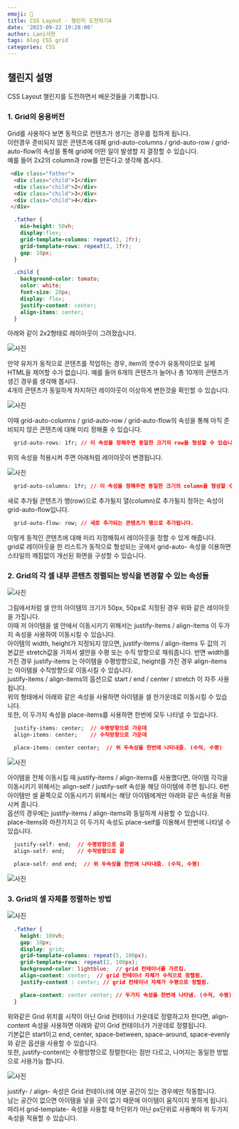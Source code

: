 ```yaml
---
emoji: 🍈
title: CSS Layout - 챌린지 도전하기4
date: '2023-09-22 19:28:00'
author: Lani서현
tags: blog CSS grid 
categories: CSS 
---
```


## 챌린지 설명

CSS Layout 챌린지를 도전하면서 배운것들을 기록합니다.

### 1. Grid의 응용버전  

Grid를 사용하다 보면 동적으로 컨텐츠가 생기는 경우를 접하게 됩니다.  
이런경우 준비되지 않은 콘텐츠에 대해 grid-auto-columns / grid-auto-row / grid-auto-flow의 속성을 통해 grid에 어떤 일이 발생할 지 결정할 수 있습니다.  
예를 들어 2x2의 column과 row를 만든다고 생각해 봅시다.  

```html
 <div class="father">
  <div class="child">1</div>
  <div class="child">2</div>
  <div class="child">3</div>
  <div class="child">4</div>
 </div>
```

```css
  .father {
    min-height: 50vh;
    display:flex;
    grid-template-columns: repeat(2, 1fr);
    grid-template-rows: repeat(2, 1fr);
    gap: 10px;
  }

  .child {
    background-color: tomato;
    color: white;
    font-size: 28px;
    display: flex;
    justify-content: center;
    align-items: center;
  }
```  
아래와 같이 2x2형태로 레이아웃이 그려졌습니다.  

![사진](./layout8.png)

만약 유저가 동적으로 콘텐츠를 작업하는 경우, item의 갯수가 유동적이므로 실제 HTML을 제어할 수가 없습니다. 예를 들어 6개의 콘텐츠가 늘어나 총 10개의 콘텐츠가 생긴 경우를 생각해 봅시다.  
4개의 콘텐츠가 동일하게 차지하던 레이아웃이 이상하게 변한것을 확인할 수 있습니다.  

![사진](./layout9.png)

이때 grid-auto-columns / grid-auto-row / grid-auto-flow의 속성을 통해 아직 준비되지 않은 콘텐츠에 대해 미리 정해줄 수 있습니다.  

```css
  grid-auto-rows: 1fr; // 이 속성을 정해주면 동일한 크기의 row을 형성할 수 있습니다.
```
위의 속성을 적용시켜 주면 아래처럼 레이아웃이 변경됩니다.  

![사진](./layout10.png)  

```css
  grid-auto-columns: 1fr; // 이 속성을 정해주면 동일한 크기의 column을 형성할 수 있습니다.
```  

새로 추가될 콘텐츠가 행(row)으로 추가될지 열(column)로 추가될지 정하는 속성이 grid-auto-flow입니다.  

```css
  grid-auto-flow: row; // 새로 추가되는 콘텐츠가 행으로 추가됩니다.
``` 

이렇게 동적인 콘텐츠에 대해 미리 지정해줘서 레이아웃을 정할 수 있게 해줍니다.  
grid로 레이아웃을 한 리스트가 동적으로 형성되는 곳에서 grid-auto- 속성을 이용하면 스타일의 깨짐없이 개선된 화면을 구성할 수 있습니다.  

### 2. Grid의 각 셀 내부 콘텐츠 정렬되는 방식을 변경할 수 있는 속성들  

![사진](./layout11.png)  

그림에서처럼 셀 안의 아이템의 크기가 50px, 50px로 지정된 경우 위와 같은 레이아웃을 가집니다.  
이때 저 아이템을 셀 안에서 이동시키기 위해서는 justify-items / align-items 이 두가지 속성을 사용하여 이동시킬 수 있습니다.  
아이템의 width, height가 지정되지 않으면,  justify-items / align-items 두 값의 기본값은 stretch값을 가져서 셀안을 수평 또는 수직 방향으로 채워줍니다. 
반면 width를 가진 경우 justify-items 는 아이템을 수평방향으로, height를 가진 경우 align-items는 아이템을 수직방향으로 이동시킬 수 있습니다.    
justify-items / align-items의 옵션으로 start / end / center / stretch 이 자주 사용됩니다.  
위의 형태에서 아래와 같은 속성을 사용하면 아이템을 셀 한가운데로 이동시킬 수 있습니다.  
또한, 이 두가지 속성을 place-items를 사용하면 한번에 모두 나타낼 수 있습니다. 

```css
  justify-items: center;  // 수평방향으로 가운데
  align-items: center;    // 수직방향으로 가운데  

  place-items: center center;  // 위 두속성을 한번에 나타내줌. (수직, 수평)
```    
![사진](./layout12.png)   

아이템을 전체 이동시킬 때 justify-items / align-items를 사용했다면, 아이템 각각을 이동시키기 위해서는 align-self / justify-self 속성을 해당 아이템에 주면 됩니다. 
6번 아이템만 셀 끝쪽으로 이동시키기 위해서는 해당 아이템에게만 아래와 같은 속성을 적용시켜 줍니다.  
옵션의 경우에는 justify-items / align-items와 동일하게 사용할 수 있습니다.  
place-items와 마찬가지고 이 두가지 속성도 place-self를 이용해서 한번에 나타낼 수 있습니다.  

```css
  justify-self: end;  // 수평방향으로 끝
  align-self: end;    // 수직방향으로 끝  

  place-self: end end;  // 위 두속성을 한번에 나타내줌. (수직, 수평)
```    
![사진](./layout13.png)  

### 3. Grid의 셀 자체를 정렬하는 방법  

![사진](./layout14.png)  

```css
  .father {
    height: 100vh;
    gap: 10px;
    display: grid;
    grid-template-columns: repeat(5, 100px);
    grid-template-rows: repeat(2, 100px);
    background-color: lightblue;  // grid 컨테이너를 가르킴.
    align-content: center;  // grid 컨테이너 자체가 수직으로 정렬됨.
    justify-content : center; // grid 컨테이너 자체가 수평으로 정렬됨.

    place-content: center center; // 두가지 속성을 한번에 나타냄. (수직, 수평)
  }
```
위와같은 Grid 위치를 시작이 아닌 Grid 컨테이너 가운데로 정렬하고자 한다면, align-content 속성을 사용하면 아래와 같이 Grid 컨테이너가 가운데로 정렬됩니다.  
기본값은 start이고 end, center, space-between, space-around, space-evenly 와 같은 옵션을 사용할 수 있습니다.  
또한, justify-content는 수평방향으로 정렬한다는 점만 다르고, 나머지는 동일한 방법으로 사용가능 합니다.

![사진](./layout15.png)

justify- / align- 속성은 Grid 컨테이너에 여분 공간이 있는 경우에만 작동합니다.  
남는 공간이 없으면 아이템을 넣을 곳이 없기 때문에 아이템이 움직이지 못하게 됩니다.  
따라서 grid-template- 속성을 사용할 때 fr단위가 아닌 px단위로 사용해야 위 두가지 속성을 적용할 수 있습니다.  



